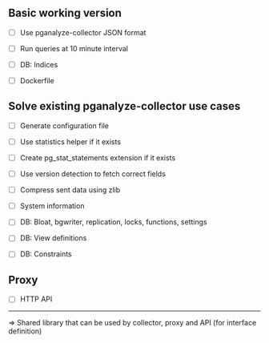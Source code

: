 ## Basic working version

* [ ] Use pganalyze-collector JSON format
* [ ] Run queries at 10 minute interval
* [ ] DB: Indices
* [ ] Dockerfile


## Solve existing pganalyze-collector use cases

* [ ] Generate configuration file
* [ ] Use statistics helper if it exists
* [ ] Create pg_stat_statements extension if it exists
* [ ] Use version detection to fetch correct fields
* [ ] Compress sent data using zlib
* [ ] System information
* [ ] DB: Bloat, bgwriter, replication, locks, functions, settings
* [ ] DB: View definitions
* [ ] DB: Constraints


## Proxy

* [ ] HTTP API


---

=> Shared library that can be used by collector, proxy and API (for interface definition)
